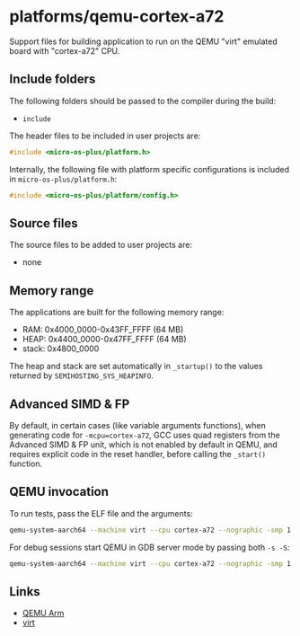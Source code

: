 # platforms/qemu-cortex-a72

Support files for building application to run on the QEMU "virt"
emulated board with "cortex-a72" CPU.

## Include folders

The following folders should be passed to the compiler during the build:

- `include`

The header files to be included in user projects are:

```cpp
#include <micro-os-plus/platform.h>
```

Internally, the following file with platform specific configurations
is included in `micro-os-plus/platform.h`:

```cpp
#include <micro-os-plus/platform/config.h>
```

## Source files

The source files to be added to user projects are:

- none

## Memory range

The applications are built for the following memory range:

- RAM: 0x4000_0000-0x43FF_FFFF (64 MB)
- HEAP: 0x4400_0000-0x47FF_FFFF (64 MB)
- stack: 0x4800_0000

The heap and stack are set automatically in `_startup()` to the values
returned by `SEMIHOSTING_SYS_HEAPINFO`.

## Advanced SIMD & FP

By default, in certain cases (like variable arguments functions),
when generating code for `-mcpu=cortex-a72`, GCC uses quad registers
from the Advanced SIMD & FP unit, which is not enabled by default
in QEMU, and requires explicit code in the reset handler, before
calling the `_start()` function.

## QEMU invocation

To run tests, pass the ELF file and the arguments:

```sh
qemu-system-aarch64 --machine virt --cpu cortex-a72 --nographic -smp 1 -d unimp,guest_errors --kernel "unit-test.elf" --semihosting-config enable=on,target=native,arg=unit-test
```

For debug sessions start QEMU in GDB server mode by passing both `-s -S`:

```sh
qemu-system-aarch64 --machine virt --cpu cortex-a72 --nographic -smp 1 -d unimp,guest_errors -s -S --semihosting-config enable=on,target=native,arg=test
```

## Links

- [QEMU Arm](https://www.qemu.org/docs/master/system/target-arm.html)
- [virt](https://www.qemu.org/docs/master/system/arm/virt.html)
